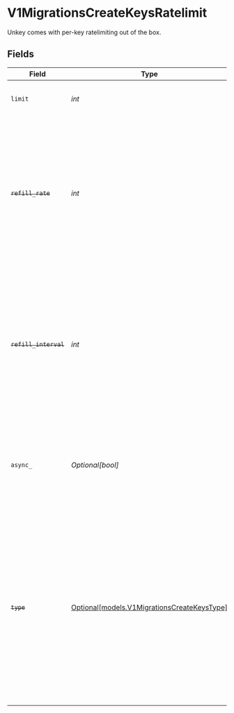 # V1MigrationsCreateKeysRatelimit

Unkey comes with per-key ratelimiting out of the box.


## Fields

| Field                                                                                                                                                                                                                                                                       | Type                                                                                                                                                                                                                                                                        | Required                                                                                                                                                                                                                                                                    | Description                                                                                                                                                                                                                                                                 |
| --------------------------------------------------------------------------------------------------------------------------------------------------------------------------------------------------------------------------------------------------------------------------- | --------------------------------------------------------------------------------------------------------------------------------------------------------------------------------------------------------------------------------------------------------------------------- | --------------------------------------------------------------------------------------------------------------------------------------------------------------------------------------------------------------------------------------------------------------------------- | --------------------------------------------------------------------------------------------------------------------------------------------------------------------------------------------------------------------------------------------------------------------------- |
| `limit`                                                                                                                                                                                                                                                                     | *int*                                                                                                                                                                                                                                                                       | :heavy_check_mark:                                                                                                                                                                                                                                                          | The total amount of burstable requests.                                                                                                                                                                                                                                     |
| ~~`refill_rate`~~                                                                                                                                                                                                                                                           | *int*                                                                                                                                                                                                                                                                       | :heavy_check_mark:                                                                                                                                                                                                                                                          | : warning: ** DEPRECATED **: This will be removed in a future release, please migrate away from it as soon as possible.<br/><br/>How many tokens to refill during each refillInterval.                                                                                      |
| ~~`refill_interval`~~                                                                                                                                                                                                                                                       | *int*                                                                                                                                                                                                                                                                       | :heavy_check_mark:                                                                                                                                                                                                                                                          | : warning: ** DEPRECATED **: This will be removed in a future release, please migrate away from it as soon as possible.<br/><br/>Determines the speed at which tokens are refilled, in milliseconds.                                                                        |
| `async_`                                                                                                                                                                                                                                                                    | *Optional[bool]*                                                                                                                                                                                                                                                            | :heavy_minus_sign:                                                                                                                                                                                                                                                          | Async will return a response immediately, lowering latency at the cost of accuracy.<br/><br/>[Learn more](https://unkey.dev/docs/features/ratelimiting)                                                                                                                     |
| ~~`type`~~                                                                                                                                                                                                                                                                  | [Optional[models.V1MigrationsCreateKeysType]](../models/v1migrationscreatekeystype.md)                                                                                                                                                                                      | :heavy_minus_sign:                                                                                                                                                                                                                                                          | : warning: ** DEPRECATED **: This will be removed in a future release, please migrate away from it as soon as possible.<br/><br/>Fast ratelimiting doesn't add latency, while consistent ratelimiting is more accurate.<br/><br/>[Learn more](https://unkey.dev/docs/features/ratelimiting) |